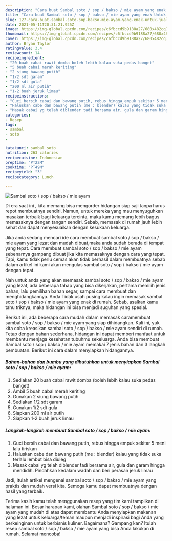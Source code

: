 ```yaml
---
description: "Cara buat Sambal soto / sop / bakso / mie ayam yang enak Untuk Jualan"
title: "Cara buat Sambal soto / sop / bakso / mie ayam yang enak Untuk Jualan"
slug: 127-cara-buat-sambal-soto-sop-bakso-mie-ayam-yang-enak-untuk-jualan
date: 2021-05-11T20:31:21.925Z
image: https://img-global.cpcdn.com/recipes/c6fbccd9b9188a27/680x482cq70/sambal-soto-sop-bakso-mie-ayam-foto-resep-utama.jpg
thumbnail: https://img-global.cpcdn.com/recipes/c6fbccd9b9188a27/680x482cq70/sambal-soto-sop-bakso-mie-ayam-foto-resep-utama.jpg
cover: https://img-global.cpcdn.com/recipes/c6fbccd9b9188a27/680x482cq70/sambal-soto-sop-bakso-mie-ayam-foto-resep-utama.jpg
author: Bryan Taylor
ratingvalue: 3.4
reviewcount: 14
recipeingredient:
- "20 buah cabai rawit domba boleh lebih kalau suka pedas banget"
- "5 buah cabai merah keriting"
- "2 siung bawang putih"
- "1/2 sdt garam"
- "1/2 sdt gula"
- "200 ml air putih"
- "1-2 buah jeruk limau"
recipeinstructions:
- "Cuci bersih cabai dan bawang putih, rebus hingga empuk sekitar 5 meni lalu tiriskan"
- "Haluskan cabe dan bawang putih (me : blender) kalau yang tidak suka terlalu lembut bisa diuleg"
- "Masak cabai yg telah diblender tadi bersama air, gula dan garam hingga mendidih. Pindahkan kedalam wadah dan beri perasan jeruk limau"
categories:
- Resep
tags:
- sambal
- soto
- 

katakunci: sambal soto  
nutrition: 263 calories
recipecuisine: Indonesian
preptime: "PT22M"
cooktime: "PT49M"
recipeyield: "3"
recipecategory: Lunch

---
```



![Sambal soto / sop / bakso / mie ayam](https://img-global.cpcdn.com/recipes/c6fbccd9b9188a27/680x482cq70/sambal-soto-sop-bakso-mie-ayam-foto-resep-utama.jpg)

Di era  saat ini , kita memang bisa mengorder hidangan siap saji tanpa harus repot membuatnya sendiri. Namun, untuk mereka yang mau menyuguhkan masakan terbaik bagi keluarga tercinta, maka kamu memang lebih bagus memasaknya dengan tangan sendiri. Sebab, memasak di rumah jauh lebih sehat dan dapat menyesuaikan dengan kesukaan keluarga.

Jika anda sedang mencari ide cara membuat sambal soto / sop / bakso / mie ayam yang lezat dan mudah dibuat,maka anda sudah berada di tempat yang tepat. Cara membuat sambal soto / sop / bakso / mie ayam  sebenarnya gampang dibuat jika kita memasaknya dengan cara yang tepat. Tapi, kamu tidak perlu cemas akan tidak berhasil dalam membuatnya 
sebab dalam artikel ini kami akan mengulas sambal soto / sop / bakso / mie ayam dengan tepat.  



Nah untuk anda yang akan memasak sambal soto / sop / bakso / mie ayam yang lezat, ada beberapa tahap yang bisa dikerjakan, pertama memilih jenis bahan, lalu pemilihan bahan segar, sampai cara membuat dan menghidangkannya. Anda Tidak usah pusing kalau ingin memasak sambal soto / sop / bakso / mie ayam yang enak di rumah. Sebab, asalkan kamu  tahu triknya, maka hidangan ini bisa menjadi suguhan yang spesial.

Berikut ini, ada beberapa cara mudah dalam memasak caramembuat sambal soto / sop / bakso / mie ayam yang siap dihidangkan. Kali ini, yuk kita coba kreasikan sambal soto / sop / bakso / mie ayam sendiri di rumah. Tetap dengan bahan sederhana, hidangan ini dapat memberi manfaat untuk membantu menjaga kesehatan tubuhmu sekeluarga. Anda bisa membuat Sambal soto / sop / bakso / mie ayam memakai 7 jenis bahan dan 3 langkah pembuatan. Berikut ini cara dalam menyiapkan hidangannya.

<!--inarticleads1-->

##### Bahan-bahan dan bumbu yang dibutuhkan untuk menyiapkan Sambal soto / sop / bakso / mie ayam:

1. Sediakan 20 buah cabai rawit domba (boleh lebih kalau suka pedas banget)
1. Ambil 5 buah cabai merah keriting
1. Gunakan 2 siung bawang putih
1. Sediakan 1/2 sdt garam
1. Gunakan 1/2 sdt gula
1. Siapkan 200 ml air putih
1. Siapkan 1-2 buah jeruk limau




<!--inarticleads2-->

##### Langkah-langkah membuat Sambal soto / sop / bakso / mie ayam:

1. Cuci bersih cabai dan bawang putih, rebus hingga empuk sekitar 5 meni lalu tiriskan
1. Haluskan cabe dan bawang putih (me : blender) kalau yang tidak suka terlalu lembut bisa diuleg
1. Masak cabai yg telah diblender tadi bersama air, gula dan garam hingga mendidih. Pindahkan kedalam wadah dan beri perasan jeruk limau




Jadi, itulah artikel mengenai  sambal soto / sop / bakso / mie ayam  yang praktis dan mudah versi kita. Semoga kamu dapat membuatnya dengan hasil yang terbaik. 

Terima kasih kamu telah menggunakan resep yang tim kami tampilkan di halaman ini. Besar harapan kami, olahan  Sambal soto / sop / bakso / mie ayam yang mudah di atas dapat membantu Anda menyiapkan makanan yang lezat untuk keluarga/teman maupun menjadi inspirasi bagi Anda yang berkeinginan untuk berbisnis kuliner. Bagaimana? Gampang kan? Itulah resep sambal soto / sop / bakso / mie ayam yang bisa Anda lakukan di rumah. Selamat mencoba!

